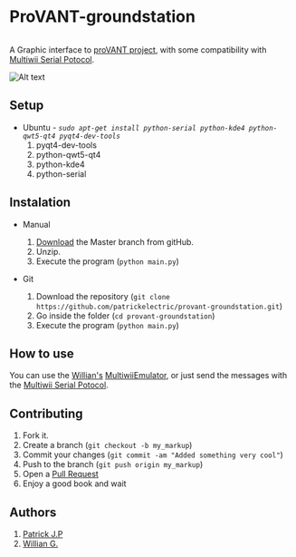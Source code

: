 ProVANT-groundstation
=============

<img src="http://provantbr.github.io/images/provant_transp_canvas.png" alt="">

A Graphic interface to [proVANT project][3], with some compatibility with [Multiwii Serial Potocol][2].

![Alt text](/master/sample.png "Optional Title")

Setup
-------
* Ubuntu -  *`sudo apt-get install python-serial python-kde4 python-qwt5-qt4 pyqt4-dev-tools`*
	1. pyqt4-dev-tools
	2. python-qwt5-qt4
	3. python-kde4
	4. python-serial

Instalation
-----------

* Manual
	1. [Download][4] the Master branch from gitHub.
	2. Unzip.
	3. Execute the program (`python main.py`)

* Git
	1. Download the repository (`git clone https://github.com/patrickelectric/provant-groundstation.git`)
	2. Go inside the folder (`cd provant-groundstation`)
	3. Execute the program (`python main.py`)

How to use
-------

You can use the [Willian's][24] [MultiwiiEmulator][5], or just send the messages with the [Multiwii Serial Potocol][2].

Contributing
------------

1. Fork it.
2. Create a branch (`git checkout -b my_markup`)
3. Commit your changes (`git commit -am "Added something very cool"`)
4. Push to the branch (`git push origin my_markup`)
5. Open a [Pull Request][1]
6. Enjoy a good book and wait

Authors
------------
1. [Patrick J.P][77]
2. [Willian G.][24]


[1]: https://github.com/patrickelectric/provant-groundstation/pulls
[2]: https://multiwii.com/wiki/index.php?title=Multiwii_Serial_Protocol
[3]: https://provantbr.github.io/
[4]: https://github.com/patrickelectric/provant-groundstation/archive/master.zip
[5]: https://github.com/Williangalvani/MultiwiiEmulator
[77]: https://github.com/patrickelectric
[24]: https://github.com/Williangalvani